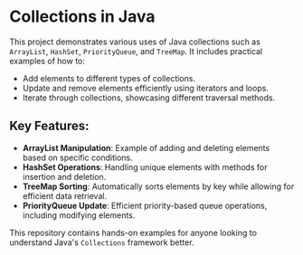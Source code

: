 # Collections in Java

This project demonstrates various uses of Java collections such as `ArrayList`, `HashSet`, `PriorityQueue`, and `TreeMap`. It includes practical examples of how to:

- Add elements to different types of collections.
- Update and remove elements efficiently using iterators and loops.
- Iterate through collections, showcasing different traversal methods.

## Key Features:
- **ArrayList Manipulation**: Example of adding and deleting elements based on specific conditions.
- **HashSet Operations**: Handling unique elements with methods for insertion and deletion.
- **TreeMap Sorting**: Automatically sorts elements by key while allowing for efficient data retrieval.
- **PriorityQueue Update**: Efficient priority-based queue operations, including modifying elements.

This repository contains hands-on examples for anyone looking to understand Java's `Collections` framework better.
